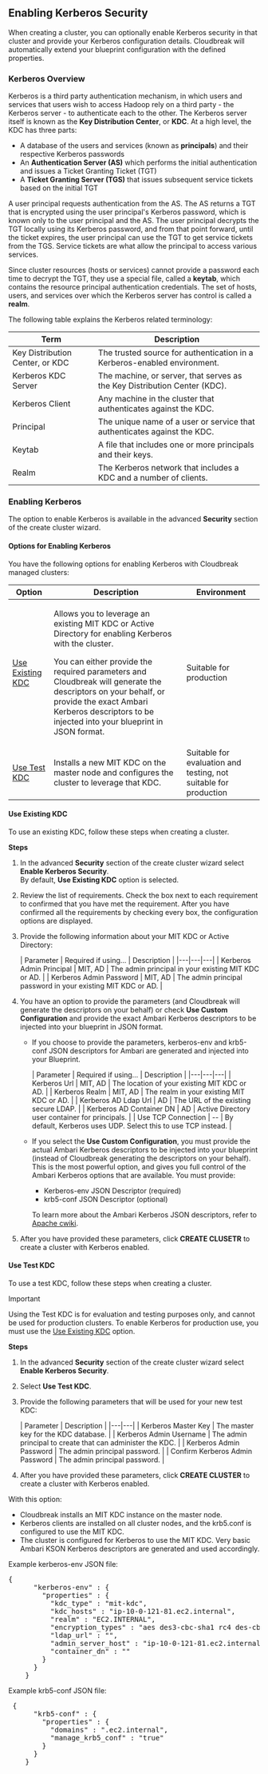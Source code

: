 ## Enabling Kerberos Security

When creating a cluster, you can optionally enable Kerberos security in that cluster and provide your Kerberos configuration details. Cloudbreak will automatically extend your blueprint configuration with the defined properties.
	
### Kerberos Overview 

Kerberos is a third party authentication mechanism, in which users and services that users wish to access Hadoop rely on a third party - the Kerberos server - to authenticate each to the other. The Kerberos server itself is known as the **Key Distribution Center**, or **KDC**. At a high level, the KDC has three parts:

* A database of the users and services (known as **principals**) and their respective Kerberos passwords  
* An **Authentication Server (AS)** which performs the initial authentication and issues a Ticket Granting Ticket (TGT)  
* A **Ticket Granting Server (TGS)** that issues subsequent service tickets based on the initial TGT  

A user principal requests authentication from the AS. The AS returns a TGT that is encrypted using the user principal's Kerberos password, which is known only to the user principal and the AS. The user principal decrypts the TGT locally using its Kerberos password, and from that point forward, until the ticket expires, the user principal can use the TGT to get service tickets from the TGS. Service tickets are what allow the principal to access various services. 

Since cluster resources (hosts or services) cannot provide a password each time to decrypt the TGT, they use a special file, called a **keytab**, which contains the resource principal authentication credentials. The set of hosts, users, and services over which the Kerberos server has control is called a **realm**.

The following table explains the Kerberos related terminology:

| Term | Description |
|---|---|
| Key Distribution Center, or KDC | The trusted source for authentication in a Kerberos-enabled environment. |
| Kerberos KDC Server | The machine, or server, that serves as the Key Distribution Center (KDC). |
| Kerberos Client | Any machine in the cluster that authenticates against the KDC. |
| Principal | The unique name of a user or service that authenticates against the KDC. |
| Keytab | A file that includes one or more principals and their keys.
| Realm | The Kerberos network that includes a KDC and a number of clients. |

### Enabling Kerberos 

The option to enable Kerberos is available in the advanced **Security** section of the create cluster wizard.  

#### Options for Enabling Kerberos 

You have the following options for enabling Kerberos with Cloudbreak  managed clusters:

| Option | Description | Environment |
|---|---|---|
| [Use Existing KDC](#use-existing-kdc) | <p>Allows you to leverage an existing MIT KDC or Active Directory for enabling Kerberos with the cluster.<p/><p>You can either provide the required parameters and Cloudbreak will generate the descriptors on your behalf, or provide the exact Ambari Kerberos descriptors to be injected into your blueprint in JSON format.</p> | Suitable for production |
| [Use Test KDC](#use-test-kdc) | <p>Installs a new MIT KDC on the master node and configures the cluster to leverage that KDC.</p> | Suitable for evaluation and testing, not suitable for production |

#### Use Existing KDC 

To use an existing KDC, follow these steps when creating a cluster. 

**Steps**

1. In the advanced **Security** section of the create cluster wizard select **Enable Kerberos Security**.  
    By default, **Use Existing KDC** option is selected.  
2. Review the list of requirements. Check the box next to each requirement to confirmed that you have met the requirement. After you have confirmed all the requirements by checking every box, the configuration options are displayed.   
3. Provide the following information about your MIT KDC or Active Directory:  

    | Parameter | Required if using... | Description |
|---|---|---|
| Kerberos Admin Principal | MIT, AD | The admin principal in your existing MIT KDC or AD. |
| Kerberos Admin Password | MIT, AD | The admin principal password in your existing MIT KDC or AD. |

4. You have an option to provide the parameters (and Cloudbreak will generate the descriptors on your behalf) or check **Use Custom Configuration** and provide the exact Ambari Kerberos descriptors to be injected into your blueprint in JSON format.

    * If you choose to provide the parameters, kerberos-env and krb5-conf JSON descriptors for Ambari are generated and injected into your Blueprint. 

        | Parameter | Required if using... | Description |
|---|---|---|
| Kerberos Url | MIT, AD | The location of your existing MIT KDC or AD. |
| Kerberos Realm | MIT, AD | The realm in your existing MIT KDC or AD. |
| Kerberos AD Ldap Url | AD | The URL of the existing secure LDAP.  |
| Kerberos AD Container DN | AD | Active Directory user container for principals. |
| Use TCP Connection | -- | By default, Kerberos uses UDP. Select this to use TCP instead. |

    * If you select the **Use Custom Configuration**, you must provide the actual Ambari Kerberos descriptors to be injected into your blueprint (instead of Cloudbreak generating the descriptors on your behalf). This is the most powerful option, and gives you full control of the Ambari Kerberos options that are available. You must provide: 

        * Kerberos-env JSON Descriptor (required)
        * krb5-conf JSON Descriptor (optional)

        To learn more about the Ambari Kerberos JSON descriptors, refer to [Apache cwiki](https://cwiki.apache.org/confluence/display/AMBARI/Automated+Kerberizaton#AutomatedKerberizaton-Configurations).  
        
5. After you have provided these parameters, click **CREATE CLUSETR** to create a cluster with Kerberos enabled.  


#### Use Test KDC 

To use a test KDC, follow these steps when creating a cluster. 

<div class="danger">
<p class="first admonition-title">Important</p>
<p class="last">
Using the Test KDC is for evaluation and testing purposes only, and cannot be used for production clusters. To enable Kerberos for production use, you must use the <a href=""../security-kerberos/index.html#use-existing-kdc">Use Existing KDC</a> option. </p>
</div>

**Steps**

1. In the advanced **Security** section of the create cluster wizard select **Enable Kerberos Security**.  
2. Select **Use Test KDC**.  
3. Provide the following parameters that will be used for your new test KDC:  

    | Parameter | Description |
|---|---|
| Kerberos Master Key | The master key for the KDC database. | 
| Kerberos Admin Username | The admin principal to create that can administer the KDC. |
| Kerberos Admin Password | The admin principal password. |
| Confirm Kerberos Admin Password | The admin principal password. | 

4. After you have provided these parameters, click **CREATE CLUSTER** to create a cluster with Kerberos enabled.  

With this option:
    
* Cloudbreak installs an MIT KDC instance on the master node.  
* Kerberos clients are installed on all cluster nodes, and the krb5.conf is configured to use the MIT KDC.  
* The cluster is configured for Kerberos to use the MIT KDC. Very basic Ambari KSON Kerberos descriptors are generated and used accordingly.


Example kerberos-env JSON file:

<pre>{
      "kerberos-env" : {
        "properties" : {
          "kdc_type" : "mit-kdc",
          "kdc_hosts" : "ip-10-0-121-81.ec2.internal",
          "realm" : "EC2.INTERNAL",
          "encryption_types" : "aes des3-cbc-sha1 rc4 des-cbc-md5",
          "ldap_url" : "",
          "admin_server_host" : "ip-10-0-121-81.ec2.internal",
          "container_dn" : ""
        }
      }
    }</pre> 
    
Example krb5-conf JSON file: 

<pre> {
      "krb5-conf" : {
        "properties" : {
          "domains" : ".ec2.internal",
          "manage_krb5_conf" : "true"
        }
      }
    }</pre>  




